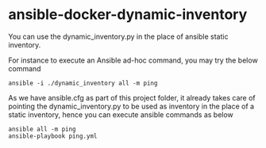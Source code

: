 # ansible-docker-dynamic-inventory

You can use the dynamic_inventory.py in the place of ansible static inventory.

For instance to execute an Ansible ad-hoc command, you may try the below command
```
ansible -i ./dynamic_inventory all -m ping
```

As we have ansible.cfg as part of this project folder, it already takes care of pointing the dynamic_inventory.py 
to be used as inventory in the place of a static inventory, hence you can execute ansible commands as below
```
ansible all -m ping
ansible-playbook ping.yml
```
